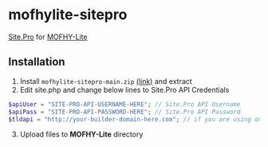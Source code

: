 # mofhylite-sitepro
[Site.Pro](https://site.pro) for [MOFHY-Lite](https://github.com/NXTS-Developers/MOFHY-Lite)
## Installation
1. Install ``mofhylite-sitepro-main.zip`` [(link)](https://github.com/OverdueWeevil2/mofhylite-sitepro/archive/refs/heads/main.zip) and extract
2. Edit site.php and change below lines to Site.Pro API Credentials
```php
$apiUser = "SITE-PRO-API-USERNAME-HERE"; // Site.Pro API Username
$apiPass = "SITE-PRO-API-PASSWORD-HERE"; // Site.Pro API Password
$tldapi = "http://your-builder-domain-here.com"; // if you are using on-premises type your builder domain else type https://site.pro
```

3. Upload files to **MOFHY-Lite** directory
